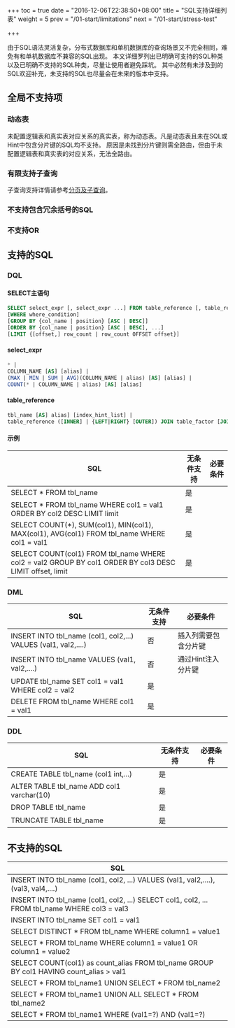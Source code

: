 +++
toc = true
date = "2016-12-06T22:38:50+08:00"
title = "SQL支持详细列表"
weight = 5
prev = "/01-start/limitations"
next = "/01-start/stress-test"

+++

由于SQL语法灵活复杂，分布式数据库和单机数据库的查询场景又不完全相同，难免有和单机数据库不兼容的SQL出现。
本文详细罗列出已明确可支持的SQL种类以及已明确不支持的SQL种类，尽量让使用者避免踩坑。
其中必然有未涉及到的SQL欢迎补充，未支持的SQL也尽量会在未来的版本中支持。

## 全局不支持项

### 动态表
未配置逻辑表和真实表对应关系的真实表，称为动态表。凡是动态表且未在SQL或Hint中包含分片键的SQL均不支持。
原因是未找到分片键则需全路由，但由于未配置逻辑表和真实表的对应关系，无法全路由。

### 有限支持子查询
子查询支持详情请参考[分页及子查询](/02-guide/subquery/)。

### 不支持包含冗余括号的SQL

### 不支持OR

## 支持的SQL

### DQL

#### SELECT主语句

```sql
SELECT select_expr [, select_expr ...] FROM table_reference [, table_reference ...]
[WHERE where_condition] 
[GROUP BY {col_name | position} [ASC | DESC]] 
[ORDER BY {col_name | position} [ASC | DESC], ...] 
[LIMIT {[offset,] row_count | row_count OFFSET offset}]
```

#### select_expr

```sql
* | 
COLUMN_NAME [AS] [alias] | 
(MAX | MIN | SUM | AVG)(COLUMN_NAME | alias) [AS] [alias] | 
COUNT(* | COLUMN_NAME | alias) [AS] [alias]
```

#### table_reference

```sql
tbl_name [AS] alias] [index_hint_list] | 
table_reference ([INNER] | {LEFT|RIGHT} [OUTER]) JOIN table_factor [JOIN ON conditional_expr | USING (column_list)] | 
```

#### 示例

| SQL                                                                                                     | 无条件支持 | 必要条件 |
| ------------------------------------------------------------------------------------------------------- | --------- | ------- |
| SELECT * FROM tbl_name                                                                                  | 是        |         |
| SELECT * FROM tbl_name WHERE col1 = val1 ORDER BY col2 DESC LIMIT limit                                 | 是        |         |
| SELECT COUNT(*), SUM(col1), MIN(col1), MAX(col1), AVG(col1) FROM tbl_name WHERE col1 = val1             | 是        |         |
| SELECT COUNT(col1) FROM tbl_name WHERE col2 = val2 GROUP BY col1 ORDER BY col3 DESC LIMIT offset, limit | 是        |         |

### DML

| SQL                                                           | 无条件支持 | 必要条件            |
| ------------------------------------------------------------- | --------- | ------------------ |
| INSERT INTO tbl_name (col1, col2,...) VALUES (val1, val2,....)| 否      | 插入列需要包含分片键  |
| INSERT INTO tbl_name VALUES (val1, val2,....)                 | 否      | 通过Hint注入分片键 |
| UPDATE tbl_name SET col1 = val1 WHERE col2 = val2             | 是        |                    |
| DELETE FROM tbl_name WHERE col1 = val1                        | 是        |                    |

### DDL

| SQL                                                           | 无条件支持 | 必要条件            |
| ------------------------------------------------------------- | --------- | ------------------ |
| CREATE TABLE tbl_name (col1 int,...)                          | 是        |                    |
| ALTER TABLE tbl_name ADD col1 varchar(10)                     | 是        |                    |
| DROP TABLE tbl_name                                           | 是        |                    |
| TRUNCATE TABLE tbl_name                                       | 是        |                    |

## 不支持的SQL

| SQL                                                                                             |
| ----------------------------------------------------------------------------------------------- |
| INSERT INTO tbl_name (col1, col2, ...) VALUES (val1, val2,....), (val3, val4,....)            |
| INSERT INTO tbl_name (col1, col2, ...) SELECT col1, col2, ... FROM tbl_name WHERE col3 = val3 |
| INSERT INTO tbl_name SET col1 = val1                                                          |
| SELECT DISTINCT * FROM tbl_name WHERE column1 = value1                                        |
| SELECT * FROM tbl_name WHERE column1 = value1 OR column1 = value2                             |
| SELECT COUNT(col1) as count_alias FROM tbl_name GROUP BY col1 HAVING count_alias > val1       |
| SELECT * FROM tbl_name1 UNION SELECT * FROM tbl_name2                                         |
| SELECT * FROM tbl_name1 UNION ALL SELECT * FROM tbl_name2                                     |
| SELECT * FROM tbl_name1 WHERE (val1=?) AND (val1=?)                                           |
